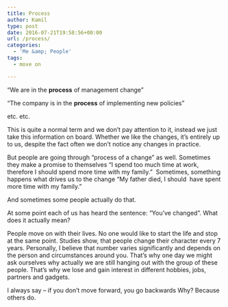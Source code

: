 ```yaml
---
title: Process
author: Kamil
type: post
date: 2016-07-21T19:58:56+00:00
url: /process/
categories:
  - 'Me &amp; People'
tags:
  - move on

---
```

<span class="_3oh-">“We are in the <strong>process</strong> of management change” </span>

<span class="_3oh-">“The company is in the <strong>process</strong> of implementing new policies” </span>

<span class="_3oh-">etc. etc. </span>

<span class="_3oh-">This is quite a normal term and we don’t pay attention to it, instead we just take this information on board. Whether we like the changes, it’s entirely up to us, despite the fact often we don’t notice any changes in practice. </span>

<span class="_3oh-">But people are going through “process of a change” as well. Sometimes they make a promise to themselves &#8220;I spend too much time at work, therefore I should spend more time with my family.&#8221;  Sometimes, something happens what drives us to the change &#8220;My father died, I should  have spent more time with my family.&#8221;<br /> </span>

<span class="_3oh-">And sometimes some people actually do that.</span>

<span class="_3oh-">At some point each of us has heard the sentence: “You’ve changed”. What does it actually mean? </span>

<span class="_3oh-">People move on with their lives. No one would like to start the life and stop at the same point. Studies show, that people change their character every 7 years. Personally, I believe that number varies significantly and depends on the person and circumstances around you. That’s why one day we might ask ourselves why actually we are still hanging out with the group of these people. That’s why we lose and gain interest in different hobbies, jobs, partners and gadgets.</span>

I always say &#8211; if you don&#8217;t move forward, you go backwards Why? Because others do.

<span class="embed-youtube" style="text-align:center; display: block;"></span>